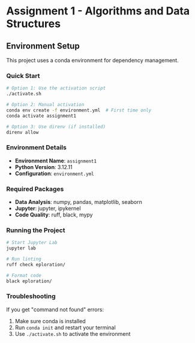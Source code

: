 # Assignment 1 - Algorithms and Data Structures

## Environment Setup

This project uses a conda environment for dependency management.

### Quick Start

```bash
# Option 1: Use the activation script
./activate.sh

# Option 2: Manual activation
conda env create -f environment.yml  # First time only
conda activate assignment1

# Option 3: Use direnv (if installed)
direnv allow
```

### Environment Details

- **Environment Name**: `assignment1`
- **Python Version**: 3.12.11
- **Configuration**: `environment.yml`

### Required Packages

- **Data Analysis**: numpy, pandas, matplotlib, seaborn
- **Jupyter**: jupyter, ipykernel
- **Code Quality**: ruff, black, mypy

### Running the Project

```bash
# Start Jupyter Lab
jupyter lab

# Run linting
ruff check eploration/

# Format code
black eploration/
```

### Troubleshooting

If you get "command not found" errors:
1. Make sure conda is installed
2. Run `conda init` and restart your terminal
3. Use `./activate.sh` to activate the environment
